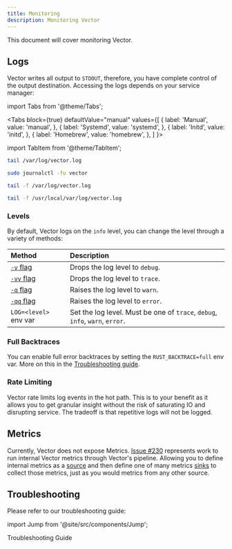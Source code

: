 ```yaml
---
title: Monitoring
description: Monitoring Vector
---
```


This document will cover monitoring Vector.

## Logs

Vector writes all output to `STDOUT`, therefore, you have complete control of
the output destination. Accessing the logs depends on your service manager:

import Tabs from '@theme/Tabs';

<Tabs
  block={true}
  defaultValue="manual"
  values={[
    { label: 'Manual', value: 'manual', },
    { label: 'Systemd', value: 'systemd', },
    { label: 'Initd', value: 'initd', },
    { label: 'Homebrew', value: 'homebrew', },
  ]
}>

import TabItem from '@theme/TabItem';

<TabItem value="manual">

```bash
tail /var/log/vector.log
```

</TabItem>
<TabItem value="systemd">

```bash
sudo journalctl -fu vector
```

</TabItem>
<TabItem value="initd">

```bash
tail -f /var/log/vector.log
```

</TabItem>
<TabItem value="homebrew">

```bash
tail -f /usr/local/var/log/vector.log
```

</TabItem>
</Tabs>

### Levels

By default, Vector logs on the `info` level, you can change the level through
a variety of methods:

| Method | Description |
| :----- | :---------- |
| [`-v` flag][docs.process-management#flags] | Drops the log level to `debug`. |
| [`-vv` flag][docs.process-management#flags] | Drops the log level to `trace`. |
| [`-q` flag][docs.process-management#flags] | Raises the log level to `warn`. |
| [`-qq` flag][docs.process-management#flags] | Raises the log level to `error`. |
| `LOG=<level>` env var | Set the log level. Must be one of `trace`, `debug`, `info`, `warn`, `error`. |

### Full Backtraces

You can enable full error backtraces by setting the  `RUST_BACKTRACE=full` env
var. More on this in the [Troubleshooting guide][docs.troubleshooting].

### Rate Limiting

Vector rate limits log events in the hot path. This is to your benefit as
it allows you to get granular insight without the risk of saturating IO
and disrupting service. The tradeoff is that repetitive logs will not be logged.

## Metrics

Currently, Vector does not expose Metrics. [Issue #230][urls.issue_230]
represents work to run internal Vector metrics through Vector's pipeline.
Allowing you to define internal metrics as a [source][docs.sources] and
then define one of many metrics [sinks][docs.sinks] to collect those metrics,
just as you would metrics from any other source.

## Troubleshooting

Please refer to our troubleshooting guide:

import Jump from '@site/src/components/Jump';

<Jump to="/docs/guides/troubleshooting">Troubleshooting Guide</Jump>


[docs.process-management#flags]: /docs/administration/process-management/#flags
[docs.sinks]: /docs/reference/sinks/
[docs.sources]: /docs/reference/sources/
[docs.troubleshooting]: /docs/setup/guides/troubleshooting/
[urls.issue_230]: https://github.com/timberio/vector/issues/230
